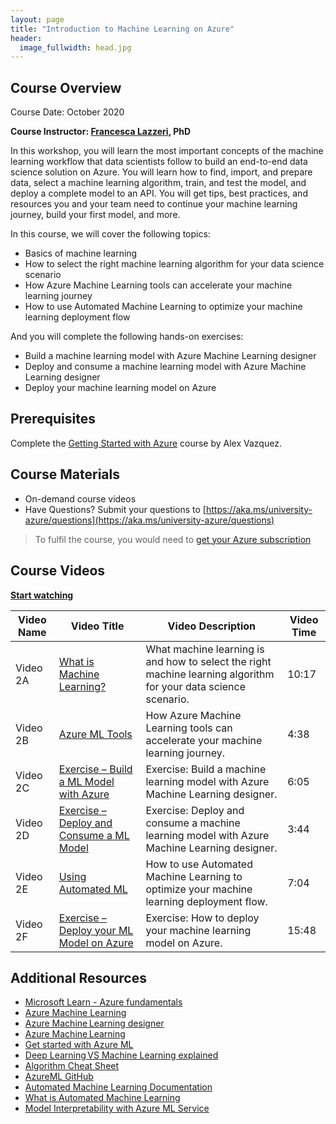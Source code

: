 ```yaml
---
layout: page
title: "Introduction to Machine Learning on Azure"
header:
  image_fullwidth: head.jpg
---
```


## Course Overview 
Course Date: October 2020

**Course Instructor: <a href="/about/#frlazzeri">Francesca Lazzeri</a>, PhD**

In this workshop, you will learn the most important concepts of the machine learning workflow that data scientists follow to build an end-to-end data science solution on Azure. You will learn how to find, import, and prepare data, select a machine learning algorithm, train, and test the model, and deploy a complete model to an API. You will get tips, best practices, and resources you and your team need to continue your machine learning journey, build your first model, and more.  

In this course, we will cover the following topics:  

 * Basics of machine learning 
 * How to select the right machine learning algorithm for your data science scenario 
 * How Azure Machine Learning tools can accelerate your machine learning journey 
 * How to use Automated Machine Learning to optimize your machine learning deployment flow 

And you will complete the following hands-on exercises: 
 * Build a machine learning model with Azure Machine Learning designer 
 * Deploy and consume a machine learning model with Azure Machine Learning designer 
 * Deploy your machine learning model on Azure 

## Prerequisites  

Complete the [Getting Started with Azure](../get-started/) course by Alex Vazquez. 

## Course Materials 

 * On-demand course videos
 * Have Questions? Submit your questions to [https://aka.ms/university-azure/questions](https://aka.ms/university-azure/questions) 

> To fulfil the course, you would need to [get your Azure subscription](/getting-azure/)



## Course Videos 

[**Start watching**](1)

| Video Name | Video Title | Video Description | Video Time |
|------------|-------------|-------------------|------------|
| Video 2A | [What is Machine Learning?](1) | What machine learning is and how to select the right machine learning algorithm for your data science scenario. | 10:17 | 
| Video 2B | [Azure ML Tools](2) | How Azure Machine Learning tools can accelerate your machine learning journey.  | 4:38 | 
| Video 2C | [Exercise – Build a ML Model with Azure](3) | Exercise: Build a machine learning model with Azure Machine Learning designer. | 6:05 |
| Video 2D | [Exercise – Deploy and Consume a ML Model](4) | Exercise: Deploy and consume a machine learning model with Azure Machine Learning designer. | 3:44 |
| Video 2E | [Using Automated ML](5) | How to use Automated Machine Learning to optimize your machine learning deployment flow. | 7:04 |
| Video 2F | [Exercise – Deploy your ML Model on Azure](6) | Exercise: How to deploy your machine learning model on Azure. | 15:48 | 

## Additional Resources 

 * [Microsoft Learn - Azure fundamentals](https://docs.microsoft.com/en-us/learn/paths/azure-fundamentals/) 
 * [Azure Machine Learning](https://github.com/FrancescaLazzeri/Workshop-AzureML)  
 * [Azure Machine Learning designer](http://www.aka.ms/AzureMLdesigner) 
 * [Azure Machine Learning](http://www.aka.ms/AzureMLservice)
 * [Get started with Azure ML](http://www.aka.ms/GetStartedAzureML)
 * [Deep Learning VS Machine Learning explained](http://www.aka.ms/DeepLearningVSMachineLearning) 
 * [Algorithm Cheat Sheet](http://www.aka.ms/AlgorithmCheatSheet) 
 * [AzureML GitHub](http://www.aka.ms/AzureMLGitHub)
 * [Automated Machine Learning Documentation](http://www.aka.ms/AutomatedMLDocs)  
 * [What is Automated Machine Learning](http://www.aka.ms/AutomatedML)
 * [Model Interpretability with Azure ML Service](http://www.aka.ms/AzureMLModelInterpretability) 

